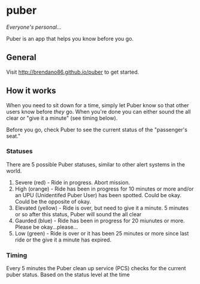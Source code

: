 # puber
*Everyone's personal...*

Puber is an app that helps you know before you go.  


## General

Visit http://brendano86.github.io/puber to get started.

## How it works

When you need to sit down for a time, simply let Puber know so that other users know before *they* go.  When you're done you can either sound the all clear or "give it a minute" (see timing below).

Before you go, check Puber to see the current status of the "passenger's seat."

### Statuses

There are 5 possible Puber statuses, similar to other alert systems in the world.

1. Severe (red) - Ride in progress.  Abort mission.
2. High (orange) - Ride has been in progress for 10 minutes or more and/or an UPU (Unidentifed Puber User) has been spotted.  Could be okay.  Could be the opposite of okay.
3. Elevated (yellow) - Ride is over, but need to give it a minute.  5 minutes or so after this status, Puber will sound the all clear
4. Gaurded (blue) - Ride has been in progress for 20 miunutes or more.  Please be okay...please...
5. Low (green) - Ride is over or it has been 25 minutes or more since last ride or the give it a minute has expired.

### Timing

Every 5 minutes the Puber clean up service (PCS) checks for the current puber status.  Based on the status level at the time
